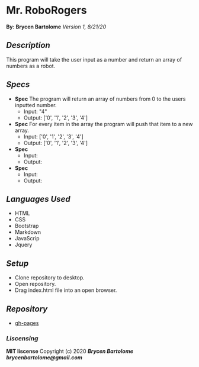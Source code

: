 # Mr. RoboRogers
**By: Brycen Bartolome**
_Version 1, 8/21/20_

## _Description_
This program will take the user input as a number and return an array of numbers as a robot.

## _Specs_
* **Spec** The program will return an array of numbers from 0 to the users inputted number.
  * Input: "4"
  * Output: ['0', '1', '2', '3', '4']
* **Spec** For every item in the array the program will push that item to a new array.
  * Input: ['0', '1', '2', '3', '4']
  * Output: ['0', '1', '2', '3', '4']
* **Spec** 
  * Input: 
  * Output: 
* **Spec** 
  * Input: 
  * Output: 

## _Languages Used_
* HTML
* CSS
* Bootstrap
* Markdown
* JavaScrip
* Jquery

## _Setup_
* Clone repository to desktop.
* Open repository.
* Drag index.html file into an open browser.

## _Repository_
* [gh-pages](https://brycengit.github.io/roboRoger/)

### _Liscensing_
 **MIT liscense**
Copyright (c) 2020 **_Brycen Bartolome brycenbartolome@gmail.com_**
